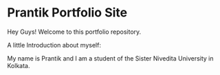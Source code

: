 # Prantik Portfolio Site
Hey Guys! Welcome to this portfolio repository.

A little Introduction about myself:

My name is Prantik and I am a student of the Sister Nivedita University in Kolkata.

